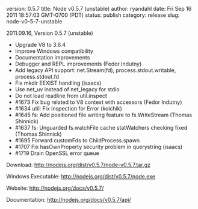 version: 0.5.7
title: Node v0.5.7 (unstable)
author: ryandahl
date: Fri Sep 16 2011 18:57:03 GMT-0700 (PDT)
status: publish
category: release
slug: node-v0-5-7-unstable

2011.09.16, Version 0.5.7 (unstable)
<ul>
<li>Upgrade V8 to 3.6.4
<li>Improve Windows compatibility
<li>Documentation improvements
<li>Debugger and REPL improvements (Fedor Indutny)
<li>Add legacy API support: net.Stream(fd), process.stdout.writable, process.stdout.fd
<li>Fix mkdir EEXIST handling (isaacs)
<li>Use net_uv instead of net_legacy for stdio
<li>Do not load readline from util.inspect
<li>#1673 Fix bug related to V8 context with accessors (Fedor Indutny)
<li>#1634 util: Fix inspection for Error (koichik)
<li>#1645 fs: Add positioned file writing feature to fs.WriteStream (Thomas Shinnick)
<li>#1637 fs: Unguarded fs.watchFile cache statWatchers checking fixed (Thomas Shinnick)
<li>#1695 Forward customFds to ChildProcess.spawn
<li>#1707 Fix hasOwnProperty security problem in querystring (isaacs)
<li>#1719 Drain OpenSSL error queue</ul>



Download: <a href="http://nodejs.org/dist/v0.5.7/node-v0.5.7.tar.gz">http://nodejs.org/dist/v0.5.7/node-v0.5.7.tar.gz</a>

Windows Executable: <a href="http://nodejs.org/dist/v0.5.7/node.exe">http://nodejs.org/dist/v0.5.7/node.exe</a>

Website: <a href="http://nodejs.org/docs/v0.5.7/">http://nodejs.org/docs/v0.5.7/</a>

Documentation: <a href="http://nodejs.org/docs/v0.5.7/api/">http://nodejs.org/docs/v0.5.7/api/</a>

